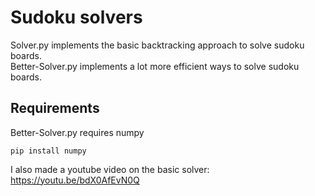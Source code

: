 # Sudoku solvers
Solver.py implements the basic backtracking approach to solve sudoku boards.\
Better-Solver.py implements a lot more efficient ways to solve sudoku boards.

## Requirements
Better-Solver.py requires numpy
```
pip install numpy
```

I also made a youtube video on the basic solver: https://youtu.be/bdX0AfEvN0Q
